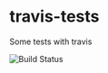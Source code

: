 # travis-tests
Some tests with travis

![Build Status](https://travis-ci.org/torrentalle/travis-tests.svg?branch=master)
